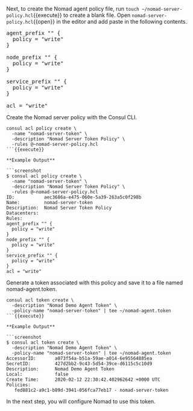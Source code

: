 <style type="text/css">
.lang-screenshot { -webkit-touch-callout: none; -webkit-user-select: none; -khtml-user-select: none; -moz-user-select: none; -ms-user-select: none; user-select: none; }
</style>

Next, to create the Nomad agent policy file, run `touch ~/nomad-server-policy.hcl`{{execute}}
to create a blank file. Open `nomad-server-policy.hcl`{{open}} in the editor and
add paste in the following contents.

<pre class="file" data-filename="nomad-server-policy.hcl" data-target="replace">
agent_prefix "" {
  policy = "write"
}

node_prefix "" {
  policy = "write"
}

service_prefix "" {
  policy = "write"
}

acl = "write"
</pre>

Create the Nomad server policy with the Consul CLI.

```shell
consul acl policy create \
  -name "nomad-server-token" \
  -description "Nomad Server Token Policy" \
  -rules @~nomad-server-policy.hcl
```{{execute}}

**Example Output**

```screenshot
$ consul acl policy create \
  -name "nomad-server-token" \
  -description "Nomad Server Token Policy" \
  -rules @~nomad-server-policy.hcl
ID:           aec3686a-e475-060e-5a39-263a5c0f298b
Name:         nomad-server-token
Description:  Nomad Server Token Policy
Datacenters:
Rules:
agent_prefix "" {
  policy = "write"
}
node_prefix "" {
  policy = "write"
}
service_prefix "" {
  policy = "write"
}
acl = "write"
```

Generate a token associated with this policy and save it to a file named
nomad-agent.token.

```shell
consul acl token create \
  -description "Nomad Demo Agent Token" \
  -policy-name "nomad-server-token" | tee ~/nomad-agent.token
```{{execute}}

**Example Output**

```screenshot
$ consul acl token create \
  -description "Nomad Demo Agent Token" \
  -policy-name "nomad-server-token" | tee ~/nomad-agent.token
AccessorID:       a073f54a-b51a-59ae-a014-6e95564885ea
SecretID:         427d2bb2-9c43-5d54-39ce-d6115c5c10d9
Description:      Nomad Demo Agent Token
Local:            false
Create Time:      2020-02-12 22:30:42.402962642 +0000 UTC
Policies:
   fed881c2-a9c1-b89d-3941-056fca77eb17 - nomad-server-token
```

In the next step, you will configure Nomad to use this token.
